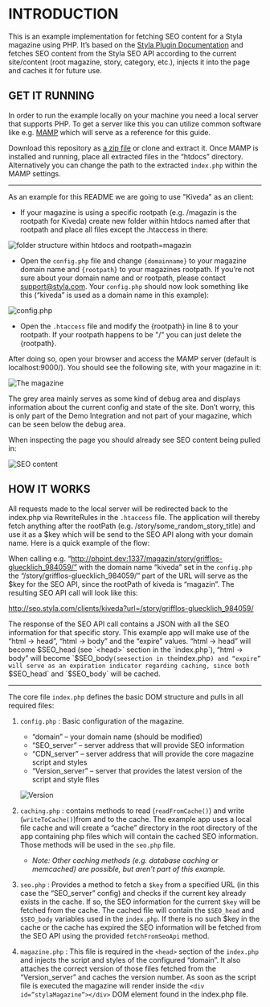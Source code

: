 
# INTRODUCTION

This is an example implementation for fetching SEO content for a Styla magazine using PHP. It’s based on the [Styla Plugin Documentation](http://static.styla.com/docs/pluginDocumentation.pdf) and fetches SEO content from the Styla SEO API according to the current site/content (root magazine, story, category, etc.), injects it into the page and caches it for future use.

## GET IT RUNNING

In order to run the example locally on your machine you need a local server that supports PHP. To get a server like this you can utilize common software like e.g. [MAMP](https://www.mamp.info/en/downloads/) which will serve as a reference for this guide.

Download this repository as [a zip file](https://github.com/styladev/php-sdk/archive/master.zip) or clone and extract it. Once MAMP is installed and running, place all extracted files in the “htdocs” directory. Alternatively you can change the path to the extracted `index.php` within the MAMP settings.

---

As an example for this README we are going to use "Kiveda" as an client:

* If your magazine is using a specific rootpath (e.g. /magazin is the rootpath for Kiveda) create new folder within htdocs named after that rootpath and place all files except the .htaccess in there:

![folder structure within htdocs and rootpath=magazin](http://i.imgur.com/4lgoOVe.png)

* Open the `config.php` file and change `{domainname}` to your magazine domain name and `{rootpath}` to your magazines rootpath. If you’re not sure about your domain name and or rootpath, please contact support@styla.com. Your `config.php` should now look something like this (“kiveda” is used as a domain name in this example):

![config.php](http://i.imgur.com/3sGagaa.png)

* Open the `.htaccess` file and modify the {rootpath} in line 8 to your rootpath. If your rootpath happens to be "/" you can just delete the {rootpath}.

After doing so, open your browser and access the MAMP server (default is localhost:9000/<yourrootpath>). You should see the following site, with your magazine in it:

![The magazine](http://i.imgur.com/uaxlWr0.png)

The grey area mainly serves as some kind of debug area and displays information about the current config and state of the site. Don’t worry, this is only part of the Demo Integration and not part of your magazine, which can be seen below the debug area.

When inspecting the page you should already see SEO content being pulled in:

![SEO content](http://i.imgur.com/b1EHWBu.png)

## HOW IT WORKS

All requests made to the local server will be redirected back to the index.php via RewriteRules in the `.htaccess` file. The application will thereby fetch anything after the rootPath (e.g. /story/some_random_story_title) and use it as a $key which will be send to the SEO API along with your domain name. Here is a quick example of the flow:

When calling e.g. “http://phpint.dev:1337/magazin/story/grifflos-gluecklich_984059/” with the domain name “kiveda” set in the `config.php` the “/story/grifflos-gluecklich_984059/” part of the URL will serve as the $key for the SEO API, since the rootPath of kiveda is “magazin”. The resulting SEO API call will look like this:

[http://seo.styla.com/clients/kiveda?url=/story/grifflos-gluecklich_984059/ ](http://seo.styla.com/clients/kiveda?url=/story/grifflos-gluecklich_984059/ )

The response of the SEO API call contains a JSON with all the SEO information for that specific story. This example app will make use of the “html -> head”, “html -> body” and the “expire” values. “html -> head” will become $SEO_head (see `<head>` section in the `index.php`), “html -> body” will become `$SEO_body` (see `<body>` section in the `index.php`) and “expire” will serve as an expiration indicator regarding caching, since both `$SEO_head` and `$SEO_body` will be cached.

---

The core file `index.php` defines the basic DOM structure and pulls in all required files:

1. `config.php` : Basic configuration of the magazine.
    - “domain” – your domain name (should be modified)
    - “SEO_server” – server address that will provide SEO information
    - “CDN_server” – server address that will provide the core magazine script and styles
    - “Version_server” – server that provides the latest version of the script and style files

    ![Version](http://i.imgur.com/ytKeQaJ.png)

2. `caching.php` : contains methods to read (`readFromCache()`) and write (`writeToCache()`)from and to the cache. The example app uses a local file cache and will create a “cache” directory in the root directory of the app containing php files which will contain the cached SEO information. Those methods will be used in the `seo.php` file.

    - _Note: Other caching methods (e.g. database caching or memcached) are possible, but aren’t part of this example._

3. `seo.php` : Provides a method to fetch a `$key` from a specified URL (in this case the “SEO_server” config) and checks if the current key already exists in the cache. If so, the SEO information for the current `$key` will be fetched from the cache. The cached file will contain the `$SEO_head` and `$SEO_body` variables used in the `index.php`. If there is no such $key in the cache or the cache has expired the SEO information will be fetched from the SEO API using the provided `fetchFromSeoApi` method.

4. `magazine.php` : This file is required in the `<head>` section of the `index.php` and injects the script and styles of the configured “domain”. It also attaches the correct version of those files fetched from the “Version_server” and caches the version number. As soon as the script file is executed the magazine will render inside the `<div id=”stylaMagazine”></div>` DOM element found in the index.php file.
